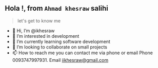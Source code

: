 ## Hola !, from ``Ahmad khesraw`` salihi
> let's get to know me
- 👋 Hi, I’m @ikhesraw
- 👀 I’m interested in development 
- 🌱 I’m currently learning software development 
- 💞️ I’m looking to collaborate on small projects 
- 📫 How to reach me you can contact me via phone or email 
Phone 0093747997931.
Email iikhesraw@gmail.com 

<!---
ikhesraw/ikhesraw is a ✨ special ✨ repository because its `README.md` (this file) appears on your GitHub profile.
You can click the Preview link to take a look at your changes.
--->
